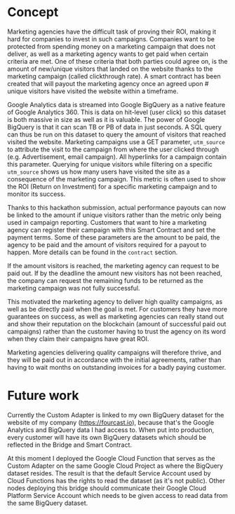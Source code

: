 # Concept
Marketing agencies have the difficult task of proving their ROI, making it hard for companies to invest in such campaigns. Companies want to be protected from spending money on a marketing campaign that does not deliver, as well as a marketing agency wants to get paid when certain criteria are met. One of these criteria that both parties could agree on, is the amount of new/unique visitors that landed on the website thanks to the marketing campaign (called clickthrough rate). A smart contract has been created that will payout the marketing agency once an agreed upon # unique visitors have visited the website within a timeframe.

Google Analytics data is streamed into Google BigQuery as a native feature of Google Analytics 360. This is data on hit-level (user click) so this dataset is both massive in size as well as it is valuable. The power of Google BigQuery is that it can scan TB or PB of data in just seconds. A SQL query can thus be run on this dataset to query the amount of visitors that reached visited the website. Marketing campaigns use a GET parameter, `utm_source` to attribute the visit to the campaign from where the user clicked through (e.g. Advertisement, email campaign). All hyperlinks for a campaign contain this parameter. Querying for unique visitors while filtering on a specific `utm_source` shows us how many users have visited the site as a consequence of the marketing campaign. This metric is often used to show the ROI (Return on Investment) for a specific marketing campaign and to monitor its success. 

Thanks to this hackathon submission, actual performance payouts can now be linked to the amount if unique visitors rather than the metric only being used in campaign reporting. Customers that want to hire a marketing agency can register their campaign with this Smart Contract and set the payment terms. Some of these parameters are the amount to be paid, the agency to be paid and the amount of visitors required for a payout to happen. More details can be found in the `contract` section.

If the amount visitors is reached, the marketing agency can request to be paid out. If by the deadline the amount new visitors has not been reached, the company can request the remaining funds to be returned as the marketing campaign was not fully successful.

This motivated the marketing agency to deliver high quality campaigns, as well as be directly paid when the goal is met. For customers they have more guarantees on success, as well as marketing agencies can really stand out and show their reputation on the blockchain (amount of successful paid out campaigns) rather than the customer having to trust the agency on its word when they claim their campaigns have great ROI.

Marketing agencies delivering quality campaigns will therefore thrive, and they will be paid out in accordance with the initial agreements, rather than having to wait months on outstanding invoices for a badly paying customer.


# Future work
Currently the Custom Adapter is linked to my own BigQuery dataset for the website of my company (https://fourcast.io), because that's the Google Analytics and BigQuery data I had access to. When put into production, every customer will have its own BigQuery datasets which should be reflected in the Bridge and Smart Contract.

At this moment I deployed the Google Cloud Function that serves as the Custom Adapter on the same Google Cloud Project as where the BigQuery dataset resides. The result is that the default Service Account used by Cloud Functions has the rights to read the dataset (as it's not public). Other nodes deploying this bridge should communicate their Google Cloud Platform Service Account which needs to be given access to read data from the same BigQuery dataset.